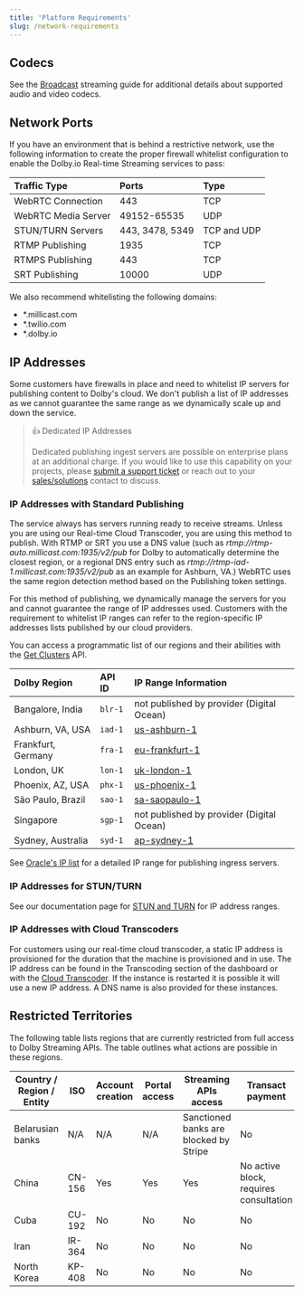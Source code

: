 ```yaml
---
title: 'Platform Requirements'
slug: /network-requirements
---
```


## Codecs

See the [Broadcast](/millicast/broadcast/index.mdx) streaming guide for additional details about supported audio and video codecs.

## Network Ports

If you have an environment that is behind a restrictive network, use the following information to create the proper firewall whitelist configuration to enable the Dolby.io Real-time Streaming services to pass:

| Traffic Type        | Ports           | Type        |
| :------------------ | :-------------- | :---------- |
| WebRTC Connection   | 443             | TCP         |
| WebRTC Media Server | 49152-65535     | UDP         |
| STUN/TURN Servers   | 443, 3478, 5349 | TCP and UDP |
| RTMP Publishing     | 1935            | TCP         |
| RTMPS Publishing    | 443             | TCP         |
| SRT Publishing      | 10000           | UDP         |

We also recommend whitelisting the following domains:

- \*.millicast.com
- \*.twilio.com
- \*.dolby.io

## IP Addresses

Some customers have firewalls in place and need to whitelist IP servers for publishing content to Dolby's cloud. We don't publish a list of IP addresses as we cannot guarantee the same range as we dynamically scale up and down the service.

> 👍 Dedicated IP Addresses
>
> Dedicated publishing ingest servers are possible on enterprise plans at an additional charge. If you would like to use this capability on your projects, please [submit a support ticket](https://support.dolby.io/hc/en-au) or reach out to your [sales/solutions](https://dolby.io/contact/) contact to discuss.

### IP Addresses with Standard Publishing

The service always has servers running ready to receive streams. Unless you are using our Real-time Cloud Transcoder, you are using this method to publish. With RTMP or SRT you use a DNS value (such as _rtmp://rtmp-auto.millicast.com:1935/v2/pub_ for Dolby to automatically determine the closest region, or a regional DNS entry such as _rtmp://rtmp-iad-1.millicast.com:1935/v2/pub_ as an example for Ashburn, VA.) WebRTC uses the same region detection method based on the Publishing token settings.

For this method of publishing, we dynamically manage the servers for you and cannot guarantee the range of IP addresses used. Customers with the requirement to whitelist IP ranges can refer to the region-specific IP addresses lists published by our cloud providers.

You can access a programmatic list of our regions and their abilities with the [Get Clusters](/millicast/api/cluster-get-clusters-info/) API.

| Dolby Region       | API ID  | IP Range Information                                                             |
| :----------------- | :------ | :------------------------------------------------------------------------------- |
| Bangalore, India   | `blr-1` | not published by provider (Digital Ocean)                                        |
| Ashburn, VA, USA   | `iad-1` | [us-ashburn-1](https://docs.oracle.com/en-us/iaas/tools/public_ip_ranges.json)   |
| Frankfurt, Germany | `fra-1` | [eu-frankfurt-1](https://docs.oracle.com/en-us/iaas/tools/public_ip_ranges.json) |
| London, UK         | `lon-1` | [uk-london-1](https://docs.oracle.com/en-us/iaas/tools/public_ip_ranges.json)    |
| Phoenix, AZ, USA   | `phx-1` | [us-phoenix-1](https://docs.oracle.com/en-us/iaas/tools/public_ip_ranges.json)   |
| São Paulo, Brazil  | `sao-1` | [sa-saopaulo-1](https://docs.oracle.com/en-us/iaas/tools/public_ip_ranges.json)  |
| Singapore          | `sgp-1` | not published by provider (Digital Ocean)                                        |
| Sydney, Australia  | `syd-1` | [ap-sydney-1](https://docs.oracle.com/en-us/iaas/tools/public_ip_ranges.json)    |

See [Oracle's IP list](https://docs.oracle.com/en-us/iaas/tools/public_ip_ranges.json) for a detailed IP range for publishing ingress servers.

### IP Addresses for STUN/TURN

See our documentation page for [STUN and TURN](/millicast/platform-requirements/stun-and-turn-service.md) for IP address ranges.

### IP Addresses with Cloud Transcoders

For customers using our real-time cloud transcoder, a static IP address is provisioned for the duration that the machine is provisioned and in use. The IP address can be found in the Transcoding section of the dashboard or with the [Cloud Transcoder](/millicast/distribution/cloud-transcoder.mdx). If the instance is restarted it is possible it will use a new IP address. A DNS name is also provided for these instances.

## Restricted Territories

The following table lists regions that are currently restricted from full access to Dolby Streaming APIs. The table outlines what actions are possible in these regions.

| **Country / Region / Entity** | **ISO** | **Account creation** | **Portal access** | **Streaming APIs access**              | **Transact payment**                   | **Reason**        |
| ----------------------------- | ------- | -------------------- | ----------------- | -------------------------------------- | -------------------------------------- | ----------------- |
| Belarusian banks              | N/A     | N/A                  | N/A               | Sanctioned banks are blocked by Stripe | No                                     | US sanction       |
| China                         | CN-156  | Yes                  | Yes               | Yes                                    | No active block, requires consultation | Business decision |
| Cuba                          | CU-192  | No                   | No                | No                                     | No                                     | US sanction       |
| Iran                          | IR-364  | No                   | No                | No                                     | No                                     | US sanction       |
| North Korea                   | KP-408  | No                   | No                | No                                     | No                                     | US sanction       |
